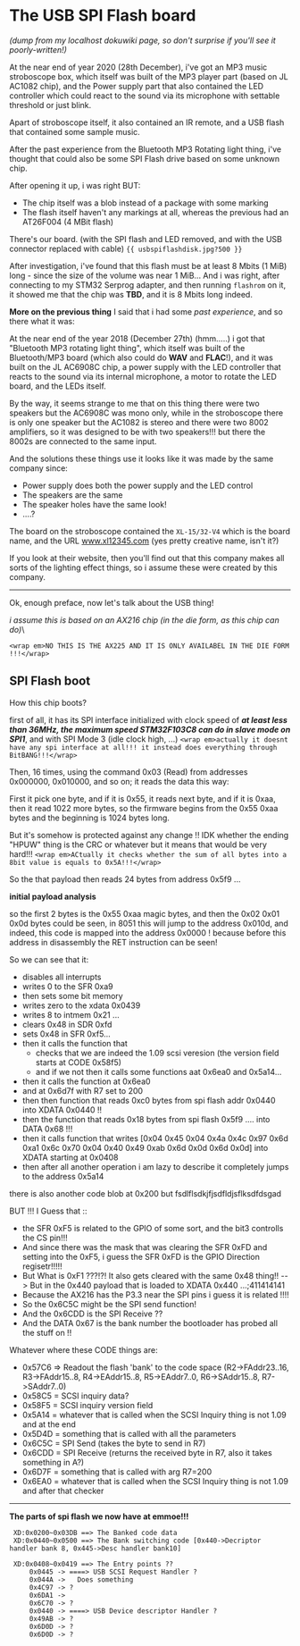 # The USB SPI Flash board

*(dump from my localhost dokuwiki page, so don't surprise if you'll see it poorly-written!)*

At the near end of year 2020 (28th December), i've got an MP3 music stroboscope box, which itself was built of the MP3 player part (based on JL AC1082 chip), and the Power supply part that also contained the LED controller which could react to the sound via its microphone with settable threshold or just blink.

Apart of stroboscope itself, it also contained an IR remote, and a USB flash that contained some sample music.

After the past experience from the Bluetooth MP3 Rotating light thing, i've thought that could also be some SPI Flash drive based on some unknown chip.

After opening it up, i was right BUT:
  - The chip itself was a blob instead of a package with some marking
  - The flash itself haven't any markings at all, whereas the previous had an AT26F004 (4 MBit flash)

There's our board. (with the SPI flash and LED removed, and with the USB connector replaced with cable)
`{{ usbspiflashdisk.jpg?500 }}`

After investigation, i've found that this flash must be at least 8 Mbits (1 MiB) long - since the size of the volume was near 1 MiB... And i was right, after connecting to my STM32 Serprog adapter, and then running `flashrom` on it, it showed me that the chip was **TBD**, and it is 8 Mbits long indeed.

**More on the previous thing**
I said that i had some _past experience_, and so there what it was:

At the near end of the year 2018 (December 27th) (hmm.....) i got that "Bluetooth MP3 rotating light thing", which itself was built of the Bluetooth/MP3 board (which also could do **WAV** and **FLAC**!), and it was built on the JL AC6908C chip, a power supply with the LED controller that reacts to the sound via its internal microphone, a motor to rotate the LED board, and the LEDs itself.

By the way, it seems strange to me that on this thing there were two speakers but the AC6908C was mono only, while in the stroboscope there is only one speaker but the AC1082 is stereo and there were two 8002 amplifiers, so it was designed to be with two speakers!!! but there the 8002s are connected to the same input.

And the solutions these things use it looks like it was made by the same company since:
  - Power supply does both the power supply and the LED control
  - The speakers are the same
  - The speaker holes have the same look!
  - ....?

The board on the stroboscope contained the `XL-15/32-V4` which is the board name, and the URL www.xl12345.com (yes pretty creative name, isn't it?)

If you look at their website, then you'll find out that this company makes all sorts of the lighting effect things, so i assume these were created by this company.

----

Ok, enough preface, now let's talk about the USB thing!

_i assume this is based on an AX216 chip (in the die form, as this chip can do)_\

`<wrap em>NO THIS IS THE AX225 AND IT IS ONLY AVAILABEL IN THE DIE FORM !!!</wrap>`

## SPI Flash boot
How this chip boots?

first of all, it has its SPI interface initialized with clock speed of **_at least less than 36MHz, the maximum speed STM32F103C8 can do in slave mode on SPI1_**, and with SPI Mode 3 (idle clock high, ...)
`<wrap em>actually it doesnt have any spi interface at all!!! it instead does everything through BitBANG!!!</wrap>`

Then, 16 times, using the command 0x03 (Read) from addresses 0x000000, 0x010000, and so on; it reads the data this way:

First it pick one byte, and if it is 0x55, it reads next byte, and if it is 0xaa, then it read 1022 more bytes, so the firmware begins from the 0x55 0xaa bytes and the beginning is 1024 bytes long.

But it's somehow is protected against any change !!
IDK whether the ending "HPUW" thing is the CRC or whatever but it means that would be very hard!!!
`<wrap em>ACtually it checks whether the sum of all bytes into a 8bit value is equals to 0x5A!!!</wrap>`

So the that payload then reads 24 bytes from address 0x5f9 ...

**initial payload analysis**

so the first 2 bytes is the 0x55 0xaa magic bytes, and then the 0x02 0x01 0x0d bytes could be seen, in 8051 this will jump to the address 0x010d, and indeed, this code is mapped into the address 0x0000 !
because before this address in disassembly the RET instruction can be seen!

So we can see that it:
  - disables all interrupts
  - writes 0 to the SFR 0xa9
  - then sets some bit memory
  - writes zero to the xdata 0x0439
  - writes 8 to intmem 0x21 ...
  - clears 0x48 in SDR 0xfd
  - sets 0x48 in SFR 0xf5...
  - then it calls the function that
    - checks that we are indeed the 1.09 scsi veresion (the version field starts at CODE 0x58f5)
    - and if we not then it calls some functions aat 0x6ea0 and 0x5a14... 
  - then it calls the function at 0x6ea0
  - and at 0x6d7f with R7 set to 200
  - then then function that reads 0xc0 bytes from spi flash addr 0x0440 into XDATA 0x0440 !!
  - then the function that reads 0x18 bytes from spi flash 0x5f9 .... into DATA 0x68 !!!
  - then it calls function that writes [0x04 0x45 0x04 0x4a 0x4c 0x97 0x6d 0xa1 0x6c 0x70 0x04 0x40 0x49 0xab 0x6d 0x0d 0x6d 0x0d] into XDATA starting at 0x0408
  - then after all another operation i am lazy to  describe it completely jumps to the address 0x5a14

there is also another code blob at 0x200 but fsdlflsdkjfjsdfldjsflksdfdsgad


BUT !!!
I Guess that ::
  - the SFR 0xF5 is related to the GPIO of some sort, and the bit3 controlls the CS pin!!!
  - And since there was the mask that was clearing the SFR 0xFD and setting into the 0xF5, i guess the SFR 0xFD is the GPIO Direction regisetr!!!!!
  - But What is 0xF1 ???!?! It also gets cleared with the same 0x48 thing!!    --> But in the 0x440 payload that is loaded to XDATA 0x440 ...;411414141
  - Because the AX216 has the P3.3 near the SPI pins i guess it is related !!!!
  - So the 0x6C5C might be the SPI send function!
  - And the 0x6CDD is the SPI Receive ??
  - And the DATA 0x67 is the bank number the bootloader has probed all the stuff on !!


Whatever where these CODE things are:
  - 0x57C6 => Readout the flash 'bank' to the code space (R2->FAddr23..16, R3->FAddr15..8, R4->EAddr15..8, R5->EAddr7..0, R6->SAddr15..8, R7->SAddr7..0)
  - 0x58C5 = SCSI inquiry data?
  - 0x58F5 = SCSI inquiry version field
  - 0x5A14 = whatever that is called when the SCSI Inquiry thing is not 1.09 and at the end
  - 0x5D4D = something that is called with all the parameters
  - 0x6C5C = SPI Send (takes the byte to send in R7)
  - 0x6CDD = SPI Receive (returns the received byte in R7, also it takes something in A?)
  - 0x6D7F = something that is called with arg R7=200
  - 0x6EA0 = whatever that is called when the SCSI Inquiry thing is not 1.09 and after that checker

----

**The parts of spi flash we now have at emmoe!!!**

```
 XD:0x0200~0x03DB ==> The Banked code data
 XD:0x0440~0x0500 ==> The Bank switching code [0x440->Decriptor handler bank 8, 0x445->Desc handler bank10]
  
 XD:0x0408~0x0419 ==> The Entry points ??
     0x0445 -> ====> USB SCSI Request Handler ?
     0x044A ->   Does something
     0x4C97 -> ?
     0x6DA1 -> 
     0x6C70 -> ?
     0x0440 -> ====> USB Device descriptor Handler ?
     0x49AB -> ?
     0x6D0D -> ?
     0x6D0D -> ?
```

